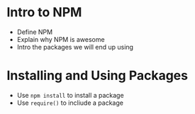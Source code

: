 # Intro to NPM

* Define NPM
* Explain why NPM is awesome
* Intro the packages we will end up using


# Installing and Using Packages

* Use `npm install` to install a package
* Use `require()` to incliude a package